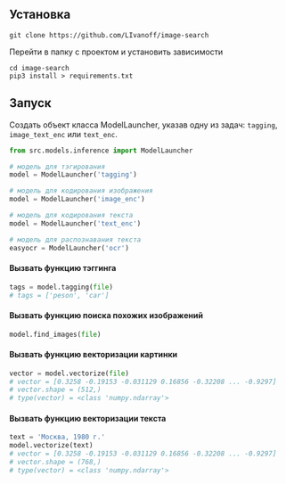 ## Установка

```shell
git clone https://github.com/LIvanoff/image-search
```

Перейти в папку с проектом и установить зависимости
```shell
cd image-search
pip3 install > requirements.txt
```

## Запуск 

Создать объект класса ModelLauncher, указав одну из задач: `tagging`, `image_text_enc` или `text_enc`.
```python
from src.models.inference import ModelLauncher

# модель для тэгирования
model = ModelLauncher('tagging')

# модель для кодирования изображения
model = ModelLauncher('image_enc')

# модель для кодирования текста
model = ModelLauncher('text_enc')

# модель для распознавания текста
easyocr = ModelLauncher('ocr')  
```
#### Вызвать функцию тэггинга
```python
tags = model.tagging(file)
# tags = ['peson', 'car']
```
#### Вызвать функцию поиска похожих изображений
```python
model.find_images(file)
```
#### Вызвать функцию векторизации картинки
```python
vector = model.vectorize(file)
# vector = [0.3258 -0.19153 -0.031129 0.16856 -0.32208 ... -0.9297]
# vector.shape = (512,)
# type(vector) = <class 'numpy.ndarray'>
```
#### Вызвать функцию векторизации текста
```python
text = 'Москва, 1980 г.'
model.vectorize(text)
# vector = [0.3258 -0.19153 -0.031129 0.16856 -0.32208 ... -0.9297]
# vector.shape = (768,)
# type(vector) = <class 'numpy.ndarray'>
```
